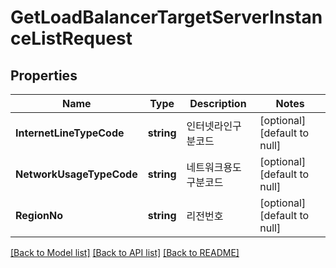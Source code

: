 # GetLoadBalancerTargetServerInstanceListRequest

## Properties
Name | Type | Description | Notes
------------ | ------------- | ------------- | -------------
**InternetLineTypeCode** | **string** | 인터넷라인구분코드 | [optional] [default to null]
**NetworkUsageTypeCode** | **string** | 네트워크용도구분코드 | [optional] [default to null]
**RegionNo** | **string** | 리전번호 | [optional] [default to null]

[[Back to Model list]](../README.md#documentation-for-models) [[Back to API list]](../README.md#documentation-for-api-endpoints) [[Back to README]](../README.md)


